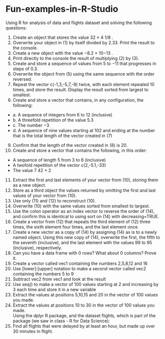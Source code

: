 # Fun-examples-in-R-Studio
Using R for analysis of data and flights dataset and solving the following questions:

1. Create an object that stores the value 32 × 4 1/8 .
2. Overwrite your object in (1) by itself divided by 2.33. Print the result to the console.
3. Create a new object with the value −8.2 × 10−13 .
4. Print directly to the console the result of multiplying (2) by (3).
5. Create and store a sequence of values from 5 to −11 that progresses in steps of 0.3.
6. Overwrite the object from (5) using the same sequence with the order reversed.
7. Repeat the vector c(-1,3,-5,7,-9) twice, with each element repeated 10 times, and store the result. Display the result sorted from largest to smallest.
8. Create and store a vector that contains, in any configuration, the following:
  * a. A sequence of integers from 6 to 12 (inclusive)
  * b. A threefold repetition of the value 5.3
  * c. The number −3
  * d. A sequence of nine values starting at 102 and ending at the number that is the total length of the vector created in (7)
9. Confirm that the length of the vector created in (8) is 20.
10. Create and store a vector that contains the following, in this order:
  * A sequence of length 5 from 3 to 6 (inclusive)
  * A twofold repetition of the vector c(2,-5.1,-33)
  * The value 7 42 + 2
11. Extract the first and last elements of your vector from (10), storing them as a new object.
12. Store as a third object the values returned by omitting the first and last values of your vector from (10).
13. Use only (11) and (12) to reconstruct (10).
14. Overwrite (10) with the same values sorted from smallest to largest. 
15. Use the colon operator as an index vector to reverse the order of (14), and confirm this is identical to using sort on (14) with decreasing=TRUE.
16. Create a vector from (12) that repeats the third element of (12) three times, the sixth element four times, and the last element once.
17. Create a new vector as a copy of (14) by assigning (14) as is to a newly named object. Using this new copy of (14), overwrite the first, the fifth to the seventh (inclusive), and the last element with the values 99 to 95 (inclusive), respectively.
18. Can you have a data frame with 0 rows? What about 0 columns? Prove it.
19. Create a vector called vec1 containing the numbers 2,5,8,12 and 16
20. Use [lower]:[upper] notation to make a second vector called vec2 containing the numbers 5 to 9
21. Subtract vec2 from vec1 and look at the result
22. Use seq() to make a vector of 100 values starting at 2 and increasing by 3 each time and store it in a new variable
23. Extract the values at positions 5,10,15 and 20 in the vector of 100 values you made.
24. Extract the values at positions 10 to 30 in the vector of 100 values you made.   
Using the dplyr R package, and the dataset flights, which is part of the package (we saw in class - R for Data Science):
25. Find all flights that were delayed by at least an hour, but made up over 30 minutes in flight.
